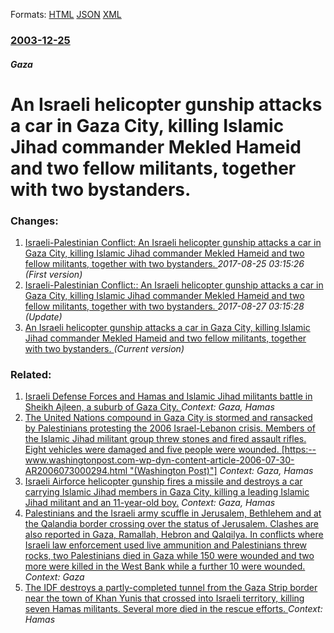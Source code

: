 
Formats: [HTML](/news/2003/12/25/an-israeli-helicopter-gunship-attacks-a-car-in-gaza-city-killing-islamic-jihad-commander-mekled-hameid-and-two-fellow-militants-together.html)  [JSON](/news/2003/12/25/an-israeli-helicopter-gunship-attacks-a-car-in-gaza-city-killing-islamic-jihad-commander-mekled-hameid-and-two-fellow-militants-together.json)  [XML](/news/2003/12/25/an-israeli-helicopter-gunship-attacks-a-car-in-gaza-city-killing-islamic-jihad-commander-mekled-hameid-and-two-fellow-militants-together.xml)  

### [2003-12-25](/news/2003/12/25/index.md)

##### Gaza
#  An Israeli helicopter gunship attacks a car in Gaza City, killing Islamic Jihad commander Mekled Hameid and two fellow militants, together with two bystanders. 




### Changes:

1. [ Israeli-Palestinian Conflict: An Israeli helicopter gunship attacks a car in Gaza City, killing Islamic Jihad commander Mekled Hameid and two fellow militants, together with two bystanders. ](/news/2003/12/25/israeli-palestinian-conflict-p-an-israeli-helicopter-gunship-attacks-a-car-in-gaza-city-killing-islamic-jihad-commander-mekled-hameid-and.md) _2017-08-25 03:15:26 (First version)_
2. [ Israeli-Palestinian Conflict:: An Israeli helicopter gunship attacks a car in Gaza City, killing Islamic Jihad commander Mekled Hameid and two fellow militants, together with two bystanders. ](/news/2003/12/25/israeli-palestinian-conflict-an-israeli-helicopter-gunship-attacks-a-car-in-gaza-city-killing-islamic-jihad-commander-mekled-hameid-and.md) _2017-08-27 03:15:28 (Update)_
2. [ An Israeli helicopter gunship attacks a car in Gaza City, killing Islamic Jihad commander Mekled Hameid and two fellow militants, together with two bystanders. ](/news/2003/12/25/an-israeli-helicopter-gunship-attacks-a-car-in-gaza-city-killing-islamic-jihad-commander-mekled-hameid-and-two-fellow-militants-together.md) _(Current version)_

### Related:

1. [ Israeli Defense Forces and Hamas and Islamic Jihad militants battle in Sheikh Ajleen, a suburb of Gaza City. ](/news/2009/01/11/israeli-defense-forces-and-hamas-and-islamic-jihad-militants-battle-in-sheikh-ajleen-a-suburb-of-gaza-city.md) _Context: Gaza, Hamas_
2. [ The United Nations compound in Gaza City is stormed and ransacked by Palestinians protesting the 2006 Israel-Lebanon crisis. Members of the Islamic Jihad militant group threw stones and fired assault rifles. Eight vehicles were damaged and five people were wounded. [https:--www.washingtonpost.com-wp-dyn-content-article-2006-07-30-AR2006073000294.html "(Washington Post)"]](/news/2006/07/30/the-united-nations-compound-in-gaza-city-is-stormed-and-ransacked-by-palestinians-protesting-the-2006-israel-lebanon-crisis-members-of-the.md) _Context: Gaza, Hamas_
3. [ Israeli Airforce helicopter gunship fires a missile and destroys a car carrying Islamic Jihad members in Gaza City, killing a leading Islamic Jihad militant and an 11-year-old boy.](/news/2004/02/7/israeli-airforce-helicopter-gunship-fires-a-missile-and-destroys-a-car-carrying-islamic-jihad-members-in-gaza-city-killing-a-leading-islam.md) _Context: Gaza, Hamas_
4. [Palestinians and the Israeli army scuffle in Jerusalem, Bethlehem and at the Qalandia border crossing over the status of Jerusalem. Clashes are also reported in Gaza, Ramallah, Hebron and Qalqilya. In conflicts where Israeli law enforcement used live ammunition and Palestinians threw rocks, two Palestinians died in Gaza while 150 were wounded and two more were killed in the West Bank while a further 10 were wounded. ](/news/2017/12/15/palestinians-and-the-israeli-army-scuffle-in-jerusalem-bethlehem-and-at-the-qalandia-border-crossing-over-the-status-of-jerusalem-clashes.md) _Context: Gaza_
5. [The IDF destroys a partly-completed tunnel from the Gaza Strip border near the town of Khan Yunis that crossed into Israeli territory, killing seven Hamas militants. Several more died in the rescue efforts. ](/news/2017/10/30/the-idf-destroys-a-partly-completed-tunnel-from-the-gaza-strip-border-near-the-town-of-khan-yunis-that-crossed-into-israeli-territory-killi.md) _Context: Hamas_
